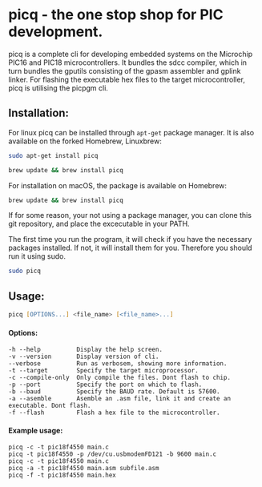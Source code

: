 # picq - the one stop shop for PIC development.

picq is a complete cli for developing embedded systems on the Microchip PIC16 and PIC18 microcontrollers.
It bundles the sdcc compiler, which in turn bundles the gputils consisting of the gpasm assembler and gplink linker.
For flashing the executable hex files to the target microcontroller, picq is utilising the picpgm cli.

## Installation:
For linux picq can be installed through `apt-get` package manager. It is also available on the forked Homebrew, Linuxbrew:

```zsh	
sudo apt-get install picq
```

```zsh
brew update && brew install picq
```

For installation on macOS, the package is available on Homebrew:

```zsh
brew update && brew install picq
```

If for some reason, your not using a package manager, you can clone this git repository, and place the excecutable in your PATH.

The first time you run the program, it will check if you have the necessary packages installed. If not, it will install them for you. Therefore you should run it using sudo.

```zsh
sudo picq
```

## Usage:

```zsh
picq [OPTIONS...] <file_name> [<file_name>...]
```

#### Options:

```
-h --help          Display the help screen.
-v --version       Display version of cli.
--verbose          Run as verbosem, showing more information.
-t --target        Specify the target microprocessor.
-c --compile-only  Only compile the files. Dont flash to chip.
-p --port          Specify the port on which to flash.
-b --baud          Specify the BAUD rate. Default is 57600.
-a --asemble       Asemble an .asm file, link it and create an executable. Dont flash.
-f --flash         Flash a hex file to the microcontroller.
```

#### Example usage:

```
picq -c -t pic18f4550 main.c
picq -t pic18f4550 -p /dev/cu.usbmodemFD121 -b 9600 main.c
picq -c -t pic18f4550 main.c
picq -a -t pic18f4550 main.asm subfile.asm
picq -f -t pic18f4550 main.hex
```